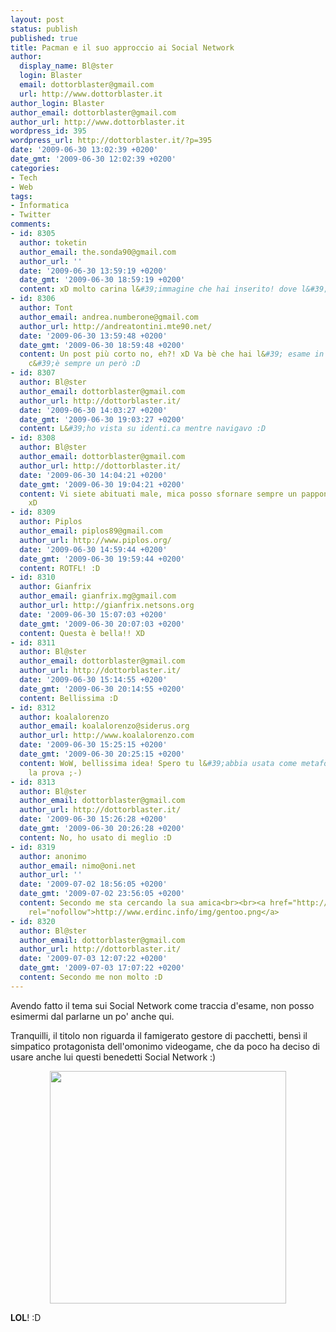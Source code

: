 ```yaml
---
layout: post
status: publish
published: true
title: Pacman e il suo approccio ai Social Network
author:
  display_name: Bl@ster
  login: Blaster
  email: dottorblaster@gmail.com
  url: http://www.dottorblaster.it
author_login: Blaster
author_email: dottorblaster@gmail.com
author_url: http://www.dottorblaster.it
wordpress_id: 395
wordpress_url: http://dottorblaster.it/?p=395
date: '2009-06-30 13:02:39 +0200'
date_gmt: '2009-06-30 12:02:39 +0200'
categories:
- Tech
- Web
tags:
- Informatica
- Twitter
comments:
- id: 8305
  author: toketin
  author_email: the.sonda90@gmail.com
  author_url: ''
  date: '2009-06-30 13:59:19 +0200'
  date_gmt: '2009-06-30 18:59:19 +0200'
  content: xD molto carina l&#39;immagine che hai inserito! dove l&#39;hai presa?
- id: 8306
  author: Tont
  author_email: andrea.numberone@gmail.com
  author_url: http://andreatontini.mte90.net/
  date: '2009-06-30 13:59:48 +0200'
  date_gmt: '2009-06-30 18:59:48 +0200'
  content: Un post più corto no, eh?! xD Va bè che hai l&#39; esame in "ballo" però
    c&#39;è sempre un però :D
- id: 8307
  author: Bl@ster
  author_email: dottorblaster@gmail.com
  author_url: http://dottorblaster.it/
  date: '2009-06-30 14:03:27 +0200'
  date_gmt: '2009-06-30 19:03:27 +0200'
  content: L&#39;ho vista su identi.ca mentre navigavo :D
- id: 8308
  author: Bl@ster
  author_email: dottorblaster@gmail.com
  author_url: http://dottorblaster.it/
  date: '2009-06-30 14:04:21 +0200'
  date_gmt: '2009-06-30 19:04:21 +0200'
  content: Vi siete abituati male, mica posso sfornare sempre un pappone enciclopedico
    xD
- id: 8309
  author: Piplos
  author_email: piplos89@gmail.com
  author_url: http://www.piplos.org/
  date: '2009-06-30 14:59:44 +0200'
  date_gmt: '2009-06-30 19:59:44 +0200'
  content: ROTFL! :D
- id: 8310
  author: Gianfrix
  author_email: gianfrix.mg@gmail.com
  author_url: http://gianfrix.netsons.org
  date: '2009-06-30 15:07:03 +0200'
  date_gmt: '2009-06-30 20:07:03 +0200'
  content: Questa è bella!! XD
- id: 8311
  author: Bl@ster
  author_email: dottorblaster@gmail.com
  author_url: http://dottorblaster.it/
  date: '2009-06-30 15:14:55 +0200'
  date_gmt: '2009-06-30 20:14:55 +0200'
  content: Bellissima :D
- id: 8312
  author: koalalorenzo
  author_email: koalalorenzo@siderus.org
  author_url: http://www.koalalorenzo.com
  date: '2009-06-30 15:25:15 +0200'
  date_gmt: '2009-06-30 20:25:15 +0200'
  content: WoW, bellissima idea! Spero tu l&#39;abbia usata come metafora durante
    la prova ;-)
- id: 8313
  author: Bl@ster
  author_email: dottorblaster@gmail.com
  author_url: http://dottorblaster.it/
  date: '2009-06-30 15:26:28 +0200'
  date_gmt: '2009-06-30 20:26:28 +0200'
  content: No, ho usato di meglio :D
- id: 8319
  author: anonimo
  author_email: nimo@oni.net
  author_url: ''
  date: '2009-07-02 18:56:05 +0200'
  date_gmt: '2009-07-02 23:56:05 +0200'
  content: Secondo me sta cercando la sua amica<br><br><a href="http://www.erdinc.info/img/gentoo.png"
    rel="nofollow">http://www.erdinc.info/img/gentoo.png</a>
- id: 8320
  author: Bl@ster
  author_email: dottorblaster@gmail.com
  author_url: http://dottorblaster.it/
  date: '2009-07-03 12:07:22 +0200'
  date_gmt: '2009-07-03 17:07:22 +0200'
  content: Secondo me non molto :D
---
```

<p>Avendo fatto il tema sui Social Network come traccia d'esame, non posso esimermi dal parlarne un po' anche qui.</p>
<p>Tranquilli, il titolo non riguarda il famigerato gestore di pacchetti, bensì il simpatico protagonista dell'omonimo videogame, che da poco ha deciso di usare anche lui questi benedetti Social Network :)</p>
<p style="text-align: center;"><img class="alignnone" src="http://i42.tinypic.com/so1htu.jpg" alt="" width="378" height="372" /></p>
<p style="text-align: left;"><strong>LOL</strong>! :D</p>
